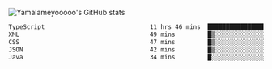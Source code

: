 ![Yamalameyooooo's GitHub stats](https://github-readme-stats.vercel.app/api?username=yamalameyooooo&theme=transparent&show_icons=true\&show=reviews,discussions_started,discussions_answered,prs_merged,prs_merged_percentage)

<!--START_SECTION:waka-->

```txt
TypeScript                             11 hrs 46 mins  ███████████████████▓░░░░░   78.91 %
XML                                    49 mins         █▒░░░░░░░░░░░░░░░░░░░░░░░   05.51 %
CSS                                    47 mins         █▒░░░░░░░░░░░░░░░░░░░░░░░   05.26 %
JSON                                   42 mins         █▒░░░░░░░░░░░░░░░░░░░░░░░   04.71 %
Java                                   34 mins         █░░░░░░░░░░░░░░░░░░░░░░░░   03.88 %
```

<!--END_SECTION:waka-->
